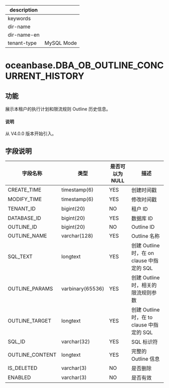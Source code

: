 |description||
|---|---|
|keywords||
|dir-name||
|dir-name-en||
|tenant-type|MySQL Mode|

# oceanbase.DBA_OB_OUTLINE_CONCURRENT_HISTORY

## 功能

展示本租户的执行计划和限流规则 Outline 历史信息。

<main id="notice" type='explain'>
  <h4>说明</h4>
  <p>从 V4.0.0 版本开始引入。</p>
</main>

## 字段说明

| 字段名称 | 类型 | 是否可以为 NULL | 描述 |
| --- | --- | --- | --- |
| CREATE_TIME     | timestamp(6)     | YES  | 创建时间戳   |
| MODIFY_TIME     | timestamp(6)     | YES  | 修改时间戳    |
| TENANT_ID | bigint(20) | NO | 租户 ID |
| DATABASE_ID | bigint(20) | YES | 数据库 ID |
| OUTLINE_ID | bigint(20) | NO | Outline ID |
| OUTLINE_NAME | varchar(128) | YES | Outline 名称 |
| SQL_TEXT | longtext | YES | 创建 Outline 时，在 on clause 中指定的 SQL |
| OUTLINE_PARAMS | varbinary(65536) | YES | 创建 Outline 时，相关的限流规则参数 |
| OUTLINE_TARGET | longtext | YES | 创建 Outline 时，在 to clause 中指定的 SQL |
| SQL_ID | varchar(32) | YES | SQL 标识符 |
| OUTLINE_CONTENT | longtext | YES | 完整的 Outline 信息 |
| IS_DELETED | varchar(3) | NO | 是否删除 |
| ENABLED | varchar(3) | NO | 是否有效 |

